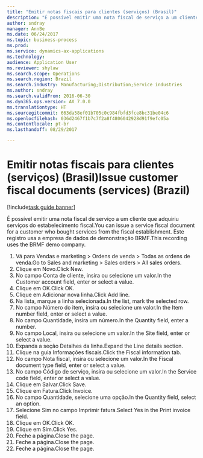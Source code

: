 ```yaml
--- 
title: "Emitir notas fiscais para clientes (serviços) (Brasil)"
description: "É possível emitir uma nota fiscal de serviço a um cliente que adquiriu serviços do estabelecimento fiscal."
author: sndray
manager: AnnBe
ms.date: 06/24/2017
ms.topic: business-process
ms.prod: 
ms.service: dynamics-ax-applications
ms.technology: 
audience: Application User
ms.reviewer: shylaw
ms.search.scope: Operations
ms.search.region: Brazil
ms.search.industry: Manufacturing;Distribution;Service industries
ms.author: sndray
ms.search.validFrom: 2016-06-30
ms.dyn365.ops.version: AX 7.0.0
ms.translationtype: HT
ms.sourcegitcommit: 663da58ef01b705c0c984fbfd3fce8bc31be04c6
ms.openlocfilehash: 036d2467f1b7c7f2a8f4806042928d91f9efc05a
ms.contentlocale: pt-br
ms.lasthandoff: 08/29/2017

---
```

# <a name="issue-customer-fiscal-documents-services-brazil"></a><span data-ttu-id="44d49-103">Emitir notas fiscais para clientes (serviços) (Brasil)</span><span class="sxs-lookup"><span data-stu-id="44d49-103">Issue customer fiscal documents (services) (Brazil)</span></span>

[!include[task guide banner](../../includes/task-guide-banner.md)]

<span data-ttu-id="44d49-104">É possível emitir uma nota fiscal de serviço a um cliente que adquiriu serviços do estabelecimento fiscal.</span><span class="sxs-lookup"><span data-stu-id="44d49-104">You can issue a service fiscal document for a customer who bought services from the fiscal establishment.</span></span> <span data-ttu-id="44d49-105">Este registro usa a empresa de dados de demonstração BRMF.</span><span class="sxs-lookup"><span data-stu-id="44d49-105">This recording uses the BRMF demo company.</span></span>

1. <span data-ttu-id="44d49-106">Vá para Vendas e marketing > Ordens de venda > Todas as ordens de venda.</span><span class="sxs-lookup"><span data-stu-id="44d49-106">Go to Sales and marketing > Sales orders > All sales orders.</span></span>
2. <span data-ttu-id="44d49-107">Clique em Novo.</span><span class="sxs-lookup"><span data-stu-id="44d49-107">Click New.</span></span>
3. <span data-ttu-id="44d49-108">No campo Conta de cliente, insira ou selecione um valor.</span><span class="sxs-lookup"><span data-stu-id="44d49-108">In the Customer account field, enter or select a value.</span></span>
4. <span data-ttu-id="44d49-109">Clique em OK.</span><span class="sxs-lookup"><span data-stu-id="44d49-109">Click OK.</span></span>
5. <span data-ttu-id="44d49-110">Clique em Adicionar nova linha.</span><span class="sxs-lookup"><span data-stu-id="44d49-110">Click Add line.</span></span>
6. <span data-ttu-id="44d49-111">Na lista, marque a linha selecionada.</span><span class="sxs-lookup"><span data-stu-id="44d49-111">In the list, mark the selected row.</span></span>
7. <span data-ttu-id="44d49-112">No campo Número do item, insira ou selecione um valor.</span><span class="sxs-lookup"><span data-stu-id="44d49-112">In the Item number field, enter or select a value.</span></span>
8. <span data-ttu-id="44d49-113">No campo Quantidade, insira um número.</span><span class="sxs-lookup"><span data-stu-id="44d49-113">In the Quantity field, enter a number.</span></span>
9. <span data-ttu-id="44d49-114">No campo Local, insira ou selecione um valor.</span><span class="sxs-lookup"><span data-stu-id="44d49-114">In the Site field, enter or select a value.</span></span>
10. <span data-ttu-id="44d49-115">Expanda a seção Detalhes da linha.</span><span class="sxs-lookup"><span data-stu-id="44d49-115">Expand the Line details section.</span></span>
11. <span data-ttu-id="44d49-116">Clique na guia Informações fiscais.</span><span class="sxs-lookup"><span data-stu-id="44d49-116">Click the Fiscal information tab.</span></span>
12. <span data-ttu-id="44d49-117">No campo Nota fiscal, insira ou selecione um valor.</span><span class="sxs-lookup"><span data-stu-id="44d49-117">In the Fiscal document type field, enter or select a value.</span></span>
13. <span data-ttu-id="44d49-118">No campo Código de serviço, insira ou selecione um valor.</span><span class="sxs-lookup"><span data-stu-id="44d49-118">In the Service code field, enter or select a value.</span></span>
14. <span data-ttu-id="44d49-119">Clique em Salvar.</span><span class="sxs-lookup"><span data-stu-id="44d49-119">Click Save.</span></span>
15. <span data-ttu-id="44d49-120">Clique em Fatura.</span><span class="sxs-lookup"><span data-stu-id="44d49-120">Click Invoice.</span></span>
16. <span data-ttu-id="44d49-121">No campo Quantidade, selecione uma opção.</span><span class="sxs-lookup"><span data-stu-id="44d49-121">In the Quantity field, select an option.</span></span>
17. <span data-ttu-id="44d49-122">Selecione Sim no campo Imprimir fatura.</span><span class="sxs-lookup"><span data-stu-id="44d49-122">Select Yes in the Print invoice field.</span></span>
18. <span data-ttu-id="44d49-123">Clique em OK.</span><span class="sxs-lookup"><span data-stu-id="44d49-123">Click OK.</span></span>
19. <span data-ttu-id="44d49-124">Clique em Sim.</span><span class="sxs-lookup"><span data-stu-id="44d49-124">Click Yes.</span></span>
20. <span data-ttu-id="44d49-125">Feche a página.</span><span class="sxs-lookup"><span data-stu-id="44d49-125">Close the page.</span></span>
21. <span data-ttu-id="44d49-126">Feche a página.</span><span class="sxs-lookup"><span data-stu-id="44d49-126">Close the page.</span></span>
22. <span data-ttu-id="44d49-127">Feche a página.</span><span class="sxs-lookup"><span data-stu-id="44d49-127">Close the page.</span></span>


